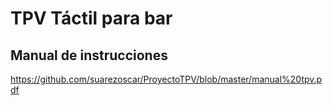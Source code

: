 # TPV Táctil para bar
## Manual de instrucciones
https://github.com/suarezoscar/ProyectoTPV/blob/master/manual%20tpv.pdf
